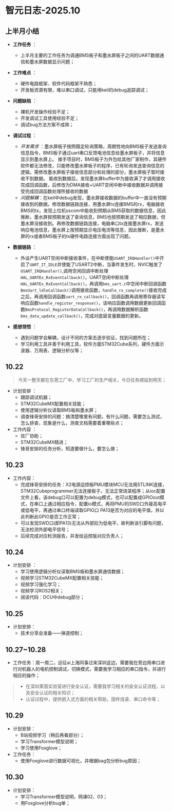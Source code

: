 # 智元日志-2025.10  

## 上半月小结

* **工作任务** ：  
  * 上半月主要的工作任务为调通BMS板子和墨水屏板子之间的UART数据通信和墨水屏数据显示问题；

* **工作难点** ：  
  * 硬件电路框架、软件代码框架不熟悉；  
  * 开发板资源有限，难以串口调试，只能用keil的debug追踪调试；

* **问题缺陷** ：  
  * 裸机开发操作经验不足；  
  * 开发调试工具使用经验不足；  
  * 调试bug方法方案不成熟；  

* **调试过程** ：
  * *开发需求* ：墨水屏板子按照既定轮询策略，周期性地向BMS板子发送查询信息指令，BMS板子通过uart串口反馈电池信息给墨水屏板子，并将信息显示到墨水屏上。
    接手项目时，BMS板子为外包给其他厂家制作，其硬件软件都无法修改，只能修改墨水屏板子的程序，已有轮询发送查询信息的逻辑，需修改墨水屏板子接收信息部分和处理的部分，墨水屏板子暂时接收不到数据。
    能收到数据后，发现墨水屏buffer中为接收满了才调用接收完成回调函数，后修改为DMA接收+UART空闲中断中接收数据并调用接受完成回调函数处理所接收的数据  
  * *问题解耦*：在keil中debug发现，墨水屏接收数据的buffer中一直没有预期接收到的数据。修改数据链路连接，用墨水屏tx连接BMS的rx，电脑接收BMS的tx，发现上位机sscom中能收到预期从BMS获取的数据信息，因此推断，墨水屏按预期发送了查询信息，BMS也按预期发送了相应数据，但墨水屏没接收到。再修改数据链路连接，电脑串口tx连接墨水屏rx，发送响应电池信息，墨水屏上按预期显示电压电流等信息，因此推断，是墨水屏的rx或者BMS板子的tx硬件电路连接方面出现了问题。

* **数据链路** ：  
  * 外设产生UART空闲中断接收事件，在中断使能`USART_IRQHandler()`中开启了`UART_IT_IDLE`并使能了USART2中断，当事件发生时，NVIC触发了`USART_IRQHandler()`,调用空闲回调中断处理`HAL_UARTEx_RxEventCallback()`，UART空闲中断处理`HAL_UARTEx_RxEventCallback()`，再调用`bms_uart.c`中空闲中断回调函数`BmsUart_ldleCallback()`调用接收函数，`handle_rx_complete()`接收完成之后，再调用回调函数`uart_rx_callback()`，回调函数再调用寄存器读写响应函数`handle_register_response()`，该响应函数调用数据更新回调函数`BmsProtocol_RegisterDataCallback()`，再调用数据解析函数`bms_data_update_callback()`，完成对底层变量数据的更新。

* **感想领悟** ：  
  * 遇到问题学会解耦，设计不同的方案去逐步验证，找到问题所在；
  * 学习利用工具并善于利用工具，软件方面STM32Cube系列，硬件方面示波器、万用表、逻辑分析仪等；

## 10.22

> 今天一整天都在东莞工厂中，学习工厂的生产相关，今日任务顺延到明天；

* 计划安排 ：
  * 跟踪调试机器；
  * STM32CubeMX配置相关技能；
  * 使用逻辑分析仪读取BMS板和墨水屏；
  * 调查锋哥安排的问题：搞清楚哪里有问题，有什么问题，需要怎么测试，怎么排查，现象是什么，测查文档需要着重哪些点；
* 工作内容 ：
  * 驻厂协助；
  * STM32CubeMX精进；
  * 锋哥安排的任务分析，知道要做什么，要怎么做；

## 10.23  

* 工作内容：
  * 完成锋哥安排的任务：X2电源运控板PMU模块MCU无法用STLINK连接，STM32Cubeprogrammer无法连接板子，无法正常烧录程序；从ioc配置文件上看，该debug口可以配置为debug模式，也可以配置成GPIOout模式，在串口上通过相应指令，配置io模式，再将PMU的SWD口外接高电平或低电平，再通过串口终端读取GPIO口 PA13是否为对应的电平值，并以此判断此GPIO是否工作正常；
  * 可以发现SWD口(即PA13)无法从外部拉为低电平，故判断该引脚有问题，无法检测外部电平信号；
  * 后续完成对应检测报告，并发给运控版对应负责人；

## 10.24  

* 计划安排 ：
  * 学习使用逻辑分析仪读取BMS板和墨水屏通信数据；
  * 视频学习STM32CubeMX配置相关技能；
  * 视频学习强化学习；
  * 视频学习ROS2相关；
  * 阅读代码：DCU中debug部分；

## 10.25  

* 计划安排：
  * 技术分享会准备——弹道控制；
  
## 10.27~10.28  

* 工作任务：周一周二，远征ai上海同事过来深圳这边，需要我在旁边用串口进行对机器人的电机控制调试，切换模式，需要我学习相应的串口指令，并进行相应的操作；  

> * 在深圳莱茵实验室进行安全认证，需要我学习相关的安全认证流程，以及安全认证的相关知识；  
> * 认证过程中，提供嵌入式方面的相关帮助，固件烧录、串口命令等；  

## 10.29  

* 计划安排：
  * B站视频学习（稍后再看部分）；  
  * 学习Transformer模型说明；
  * 学习使用Foxglove；  
* 工作任务：
  * 使用Foxglove进行数据可视化，并根据bag包分析bug原因；

## 10.30

* 计划安排：
  * 学习Transformer模型说明，网课02、03；
  * 用Foxglove分析bug单；  
  